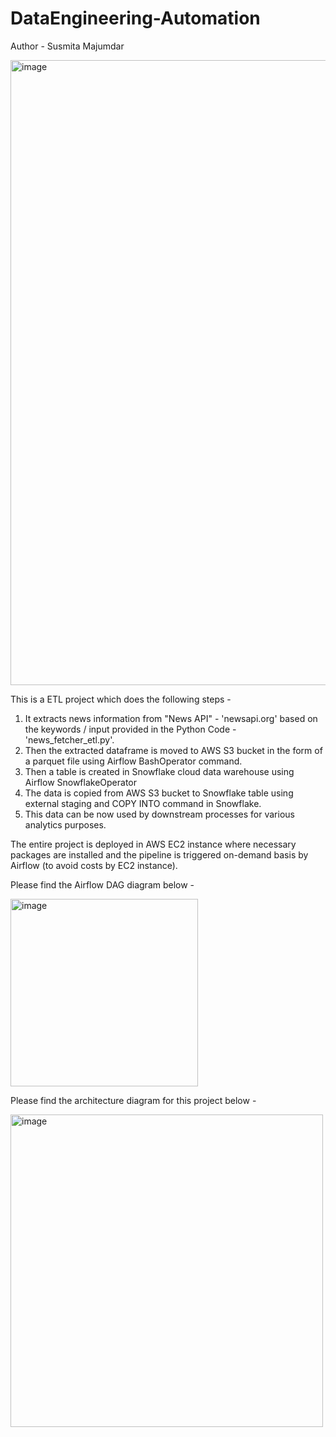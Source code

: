 # DataEngineering-Automation
Author - Susmita Majumdar

<img width="1000" alt="image" src="https://github.com/user-attachments/assets/97c9c2b7-2f55-40da-8cf4-a1a038b43937">






This is a ETL project which does the following steps - 
1. It extracts news information from "News API" - 'newsapi.org' based on the keywords / input provided in the Python Code - 'news_fetcher_etl.py'.
2. Then the extracted dataframe is moved to AWS S3 bucket in the form of a parquet file using Airflow BashOperator command.
3. Then a table is created in Snowflake cloud data warehouse using Airflow SnowflakeOperator
4. The data is copied from AWS S3 bucket to Snowflake table using external staging and COPY INTO command in Snowflake.
5. This data can be now used by downstream processes for various analytics purposes.

The entire project is deployed in AWS EC2 instance where necessary packages are installed and the pipeline is triggered on-demand basis by Airflow (to avoid costs by EC2 instance).

Please find the Airflow DAG diagram below - 

<img width="300" alt="image" src="https://github.com/user-attachments/assets/0ce19a94-96ee-4ad8-a9ab-87e6e4574762">


Please find the architecture diagram for this project below - 

<img width="500" alt="image" src="https://github.com/user-attachments/assets/b072f5ff-c18e-47f1-b85c-6e3025ebf5b8">



